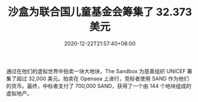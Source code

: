 ﻿---
title: "沙盒为联合国儿童基金会筹集了 32.373 美元"
date: 2020-12-22T21:57:40+08:00
lastmod: 2020-12-22T16:45:40+08:00
draft: false
authors: ["Erwin"]
description: "通过在他们的虚拟世界中拍卖一块大地块，The Sandbox 为慈善组织 UNICEF 筹集了超过 32,000 美元。拍卖在 Opensea 上进行，竞标者使用 SAND 作为他们的货币。最终，中标者支付了 700,000 SAND，获得了一个由 144 个地块组成的虚拟地产。"
featuredImage: "the-sandbox-raises-32-373-for-unicef.png"
tags: ["Virtual World","虚拟世界","Play to Earn"]
categories: ["news"]
news: ["虚拟世界"]
weight: 
lightgallery: true
pinned: false
recommend: false
recommend1: false
---

通过在他们的虚拟世界中拍卖一块大地块，The Sandbox 为慈善组织 UNICEF 筹集了超过 32,000 美元。拍卖在 Opensea 上进行，竞标者使用 SAND 作为他们的货币。最终，中标者支付了 700,000 SAND，获得了一个由 144 个地块组成的虚拟地产。

<!--more-->

